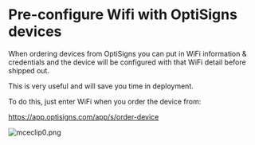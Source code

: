 # Pre-configure Wifi with OptiSigns devices

When ordering devices from OptiSigns you can put in WiFi information & credentials and the device will be configured with that WiFi detail before shipped out.

This is very useful and will save you time in deployment.

To do this, just enter WiFi when you order the device from:

<https://app.optisigns.com/app/s/order-device>

![mceclip0.png](https://support.optisigns.com/hc/article_attachments/360102215333)